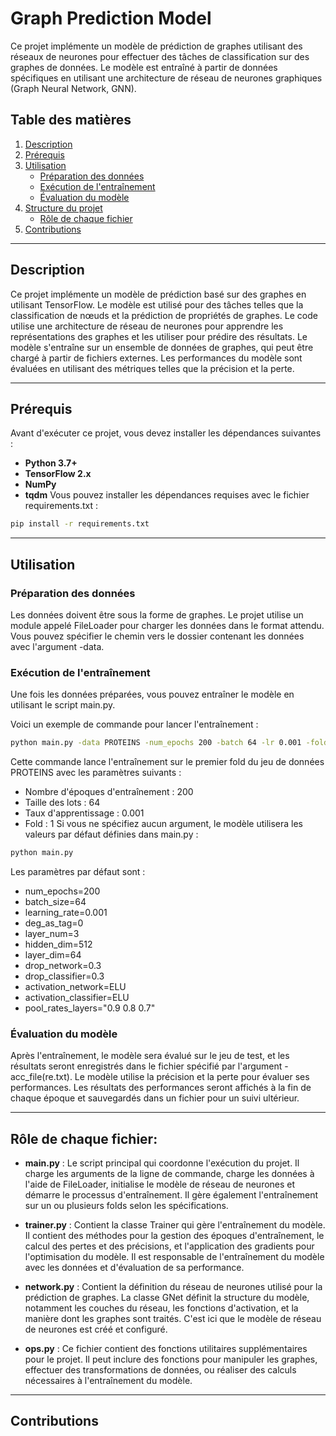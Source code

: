 # Graph Prediction Model

Ce projet implémente un modèle de prédiction de graphes utilisant des réseaux de neurones pour effectuer des tâches de classification sur des graphes de données. Le modèle est entraîné à partir de données spécifiques en utilisant une architecture de réseau de neurones graphiques (Graph Neural Network, GNN).
## Table des matières
  1. [Description](#description)
  2. [Prérequis](#prérequis)
  3. [Utilisation](#utilisation)
     - [Préparation des données](#préparation-des-données)
     - [Exécution de l'entraînement](#exécution-de-lentraînement)
     - [Évaluation du modèle](#évaluation-du-modèle)
  4. [Structure du projet](#structure-du-projet)
     - [Rôle de chaque fichier](#rôle-de-chaque-fichier)
  5. [Contributions](#contributions)
  
  ---
  
  ## Description
  Ce projet implémente un modèle de prédiction basé sur des graphes en utilisant TensorFlow. Le modèle est utilisé pour des tâches telles que la classification de nœuds et la prédiction de propriétés de graphes. Le code utilise une architecture de réseau de neurones pour apprendre les représentations des graphes et les utiliser pour prédire des résultats.
  Le modèle s'entraîne sur un ensemble de données de graphes, qui peut être chargé à partir de fichiers externes. Les performances du modèle sont évaluées en utilisant des métriques telles que la précision et la perte.
  
---
## Prérequis
Avant d'exécuter ce projet, vous devez installer les dépendances suivantes :

  - **Python 3.7+**
  - **TensorFlow 2.x**
  - **NumPy**
  - **tqdm**
Vous pouvez installer les dépendances requises avec le fichier requirements.txt :
```bash
pip install -r requirements.txt
```
---
## Utilisation
### Préparation des données
Les données doivent être sous la forme de graphes. Le projet utilise un module appelé FileLoader pour charger les données dans le format attendu. Vous pouvez spécifier le chemin vers le dossier contenant les données avec l'argument -data.

### Exécution de l'entraînement
Une fois les données préparées, vous pouvez entraîner le modèle en utilisant le script main.py.

Voici un exemple de commande pour lancer l'entraînement :
```bash
python main.py -data PROTEINS -num_epochs 200 -batch 64 -lr 0.001 -fold 1
```
Cette commande lance l'entraînement sur le premier fold du jeu de données PROTEINS avec les paramètres suivants :

  - Nombre d'époques d'entraînement : 200
  - Taille des lots : 64
  - Taux d'apprentissage : 0.001
  - Fold : 1 
Si vous ne spécifiez aucun argument, le modèle utilisera les valeurs par défaut définies dans main.py :
```bash
python main.py
```
Les paramètres par défaut sont :
  - num_epochs=200
  - batch_size=64
  - learning_rate=0.001
  - deg_as_tag=0
  - layer_num=3
  - hidden_dim=512
  - layer_dim=64
  - drop_network=0.3
  - drop_classifier=0.3
  - activation_network=ELU
  - activation_classifier=ELU
  - pool_rates_layers="0.9 0.8 0.7"
### Évaluation du modèle
Après l'entraînement, le modèle sera évalué sur le jeu de test, et les résultats seront enregistrés dans le fichier spécifié par l'argument -acc_file(re.txt). Le modèle utilise la précision et la perte pour évaluer ses performances.
Les résultats des performances seront affichés à la fin de chaque époque et sauvegardés dans un fichier pour un suivi ultérieur.

---

## Rôle de chaque fichier:
- **main.py** : Le script principal qui coordonne l'exécution du projet. Il charge les arguments de la ligne de commande, charge les données à l'aide de FileLoader, initialise le modèle de réseau de neurones et démarre le processus d'entraînement. Il gère également l'entraînement sur un ou plusieurs folds selon les spécifications.

- **trainer.py** : Contient la classe Trainer qui gère l'entraînement du modèle. Il contient des méthodes pour la gestion des époques d'entraînement, le calcul des pertes et des précisions, et l'application des gradients pour l'optimisation du modèle. Il est responsable de l'entraînement du modèle avec les données et d'évaluation de sa performance.

- **network.py** : Contient la définition du réseau de neurones utilisé pour la prédiction de graphes. La classe GNet définit la structure du modèle, notamment les couches du réseau, les fonctions d'activation, et la manière dont les graphes sont traités. C'est ici que le modèle de réseau de neurones est créé et configuré.

- **ops.py** : Ce fichier contient des fonctions utilitaires supplémentaires pour le projet. Il peut inclure des fonctions pour manipuler les graphes, effectuer des transformations de données, ou réaliser des calculs nécessaires à l'entraînement du modèle.

---
## Contributions
